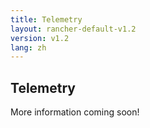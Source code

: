 ```yaml
---
title: Telemetry
layout: rancher-default-v1.2
version: v1.2
lang: zh
---
```


## Telemetry

More information coming soon!
